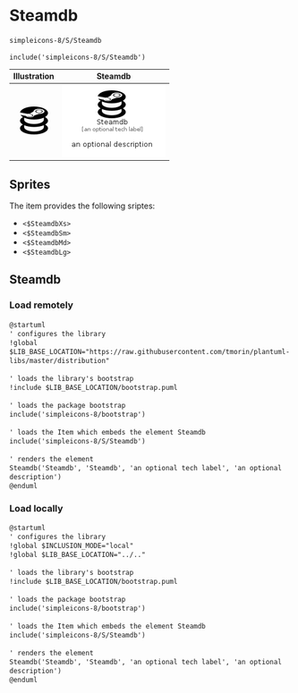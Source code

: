 # Steamdb


```text
simpleicons-8/S/Steamdb
```

```text
include('simpleicons-8/S/Steamdb')
```



| Illustration | Steamdb |
| :---: | :---: |
| ![illustration for Illustration](../../simpleicons-8/S/Steamdb.png) | ![illustration for Steamdb](../../simpleicons-8/S/Steamdb.Local.png) |



## Sprites
The item provides the following sriptes:

- `<$SteamdbXs>`
- `<$SteamdbSm>`
- `<$SteamdbMd>`
- `<$SteamdbLg>`





## Steamdb

### Load remotely
```plantuml
@startuml
' configures the library
!global $LIB_BASE_LOCATION="https://raw.githubusercontent.com/tmorin/plantuml-libs/master/distribution"

' loads the library's bootstrap
!include $LIB_BASE_LOCATION/bootstrap.puml

' loads the package bootstrap
include('simpleicons-8/bootstrap')

' loads the Item which embeds the element Steamdb
include('simpleicons-8/S/Steamdb')

' renders the element
Steamdb('Steamdb', 'Steamdb', 'an optional tech label', 'an optional description')
@enduml
```

### Load locally
```plantuml
@startuml
' configures the library
!global $INCLUSION_MODE="local"
!global $LIB_BASE_LOCATION="../.."

' loads the library's bootstrap
!include $LIB_BASE_LOCATION/bootstrap.puml

' loads the package bootstrap
include('simpleicons-8/bootstrap')

' loads the Item which embeds the element Steamdb
include('simpleicons-8/S/Steamdb')

' renders the element
Steamdb('Steamdb', 'Steamdb', 'an optional tech label', 'an optional description')
@enduml
```

